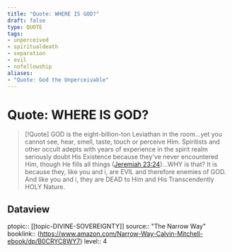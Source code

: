 ```yaml
---
title: "Quote: WHERE IS GOD?"
draft: false
type: QUOTE
tags:
- unperceived
- spiritualdeath
- separation
- evil
- nofellowship
aliases:
- "Quote: God the Unperceivable"
---
```


# Quote: WHERE IS GOD?
> [!Quote]
> GOD is the eight-billion-ton Leviathan in the room...yet you cannot see, hear, smell, taste, touch or perceive Him. Spiritists and other occult adepts with years of experience in the spirit realm seriously doubt His Existence because they've never encountered Him, though He fills all things ([Jeremiah 23:24](https://www.biblegateway.com/passage/?search=Jeremiah+23%3A24&version=ESV))...WHY is that? It is because they, like you and i, are EVIL and therefore enemies of GOD. And like you and i, they are DEAD to Him and His Transcendently HOLY Nature.

## Dataview
ptopic:: [[topic-DIVINE-SOVEREIGNTY]]
source:: "The Narrow Way"
booklink:: (https://www.amazon.com/Narrow-Way-Calvin-Mitchell-ebook/dp/B0CRYC8WY7)
level:: 4
